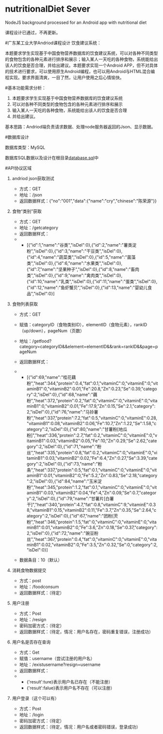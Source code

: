 # nutritionalDiet Sever
NodeJS background processed for an Android app with nutritional diet 

课程设计已通过，不再更新。

#广东某工业大学Andriod课程设计
饮食建议系统：

本题要求学生实现基于中国食物营养数据库的饮食建议系统，可以对各种不同类型的食物包含的各种元素进行排序和展示；输入某人一天吃的各种食物，系统能给出该人的饮食是否合理，并给出建议。本题要求实现一个Android APP，但不对具体的技术进行要求，可以使用原生Android编程，也可以用Android与HTML混合编程实现。要求界面清爽，一目了然，让用户使用之后心情愉快。

#基本功能需求分析：

1. 本题要求学生实现基于中国食物营养数据库的饮食建议系统
2. 可以对各种不同类型的食物包含的各种元素进行排序和展示
3. 输入某人一天吃的各种食物，系统能给出该人的饮食是否合理
4. 并给出建议。


基本思路：Andriod端负责请求数据、处理node服务器返回的Json、显示数据。

#数据库设计

数据库类型：MySQL

数据库SQL数据以及设计在根目录[database.sql](https://github.com/horacework/nutritionalDiet/blob/master/foodsystem.sql)中




#API协议区域
 

1. andriod json获取测试
	* 方式：GET
	* 地址：/json
	* 返回数据样式：{"no":"001","data":{"name":"cry","chinese":"陈荣源"}}

2. 食物“类别”获取
	* 方式：GET
	* 地址：/getcategory
	* 返回数据样式：
	* 
		* [{"id":1,"name":"谷类","isDel":0},{"id":2,"name":"薯类淀粉","isDel":0},{"id":3,"name":"干豆类","isDel":0},{"id":4,"name":"蔬菜类","isDel":0},{"id":5,"name":"菌藻类","isDel":0},{"id":6,"name":"水果类","isDel":0},{"id":7,"name":"坚果种子","isDel":0},{"id":8,"name":"畜肉类","isDel":0},{"id":9,"name":"禽肉类","isDel":0},{"id":10,"name":"乳类","isDel":0},{"id":11,"name":"蛋类","isDel":0},{"id":12,"name":"鱼虾蟹贝","isDel":0},{"id":13,"name":"婴幼儿食品","isDel":0}]


3. 食物列表获取
	* 方式：GET
	* 赋值：categoryID（食物类别ID），elementID（食物元素），rankID（up/down），pageNum（页数）
	* 地址：/getfood?category=categoryID&&element=elementID&&rank=rankID&&page=pageNum
	* 返回数据样式：
	* 
		* [{"id":69,"name":"桂花藕粉","heat":344,"protein":0.4,"fat":0.1,"vitaminC":0,"vitaminE":0,"vitaminB1":0,"vitaminB2":0.01,"Fe":20.8,"Zn":0.23,"Se":0.39,"category":2,"isDel":0},{"id":68,"name":"藕粉","heat":372,"protein":0.2,"fat":0,"vitaminC":0,"vitaminE":0,"vitaminB1":0,"vitaminB2":0.01,"Fe":17.9,"Zn":0.15,"Se":2.1,"category":2,"isDel":0},{"id":76,"name":"马铃薯粉","heat":337,"protein":7.2,"fat":0.5,"vitaminC":0,"vitaminE":0.28,"vitaminB1":0.08,"vitaminB2":0.06,"Fe":10.7,"Zn":1.22,"Se":1.58,"category":2,"isDel":0},{"id":80,"name":"甘薯粉[地瓜粉]","heat":336,"protein":2.7,"fat":0.2,"vitaminC":0,"vitaminE":0,"vitaminB1":0.03,"vitaminB2":0.05,"Fe":10,"Zn":0.29,"Se":2.62,"category":2,"isDel":0},{"id":71,"name":"粉丝","heat":335,"protein":0.8,"fat":0.2,"vitaminC":0,"vitaminE":0,"vitaminB1":0.03,"vitaminB2":0.02,"Fe":6.4,"Zn":0.27,"Se":3.39,"category":2,"isDel":0},{"id":73,"name":"粉条","heat":337,"protein":0.5,"fat":0.1,"vitaminC":0,"vitaminE":0,"vitaminB1":0.01,"vitaminB2":0,"Fe":5.2,"Zn":0.83,"Se":2.18,"category":2,"isDel":0},{"id":84,"name":"玉米淀粉","heat":345,"protein":1.2,"fat":0.1,"vitaminC":0,"vitaminE":0,"vitaminB1":0.03,"vitaminB2":0.04,"Fe":4,"Zn":0.09,"Se":0.7,"category":2,"isDel":0},{"id":79,"name":"甘薯片[白薯干]","heat":340,"protein":4.7,"fat":0.8,"vitaminC":9,"vitaminE":0.38,"vitaminB1":0.15,"vitaminB2":0.11,"Fe":3.7,"Zn":0.35,"Se":2.64,"category":2,"isDel":0},{"id":67,"name":"团粉[芡粉","heat":346,"protein":1.5,"fat":0,"vitaminC":0,"vitaminE":0,"vitaminB1":0.01,"vitaminB2":0,"Fe":3.6,"Zn":0.18,"Se":0.37,"category":2,"isDel":0},{"id":72,"name":"豌豆粉丝","heat":367,"protein":0.4,"fat":0,"vitaminC":0,"vitaminE":0,"vitaminB1":0.02,"vitaminB2":0,"Fe":3.5,"Zn":0.32,"Se":0,"category":2,"isDel":0}]

	* 数据条目：10（默认）

4. 消耗食物数据提交
	* 方式：post
	* 地址：/foodconsum
	* 返回数据样式：（待定）

5. 用户注册
	* 方式：Post
	* 地址：/resign
	* 密码加密方式：（待定）
	* 返回数据样式：（待定，情况：用户名存在，密码重复错误，注册成功）

6. 用户名是否存在查询
	* 方式：Get
	* 赋值：username（尝试注册的用户名）
	* 地址：/existusername?resign=username
	* 返回数据样式：
	* 
		* {'result':ture}表示用户名已存在（不能注册）
		* {'result':falue}表示用户名不存在（可以注册）


7. 用户登录（这个可以有）
	* 方式：Post
	* 地址：/login
	* 密码加密方式：（待定）
	* 返回数据样式：（待定，情况：用户名或者密码错误，登录成功）



